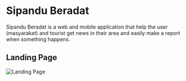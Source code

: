 # Sipandu Beradat

Sipandu Beradat is a web and mobile application that help the user (masyarakat) and tourist get news in their area and easily make a report when something happens.

## Landing Page

![Landing Page](https://user-images.githubusercontent.com/37144427/152632848-5206db6e-f714-4ff5-a304-5fdad6d2ba5e.png)
